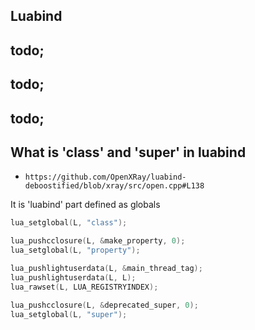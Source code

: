 ## Luabind

## todo;

## todo;

## todo;

## What is 'class' and 'super' in luabind

- `https://github.com/OpenXRay/luabind-deboostified/blob/xray/src/open.cpp#L138`

It is 'luabind' part defined as globals

```c++
lua_setglobal(L, "class");

lua_pushcclosure(L, &make_property, 0);
lua_setglobal(L, "property");

lua_pushlightuserdata(L, &main_thread_tag);
lua_pushlightuserdata(L, L);
lua_rawset(L, LUA_REGISTRYINDEX);

lua_pushcclosure(L, &deprecated_super, 0);
lua_setglobal(L, "super");
```
